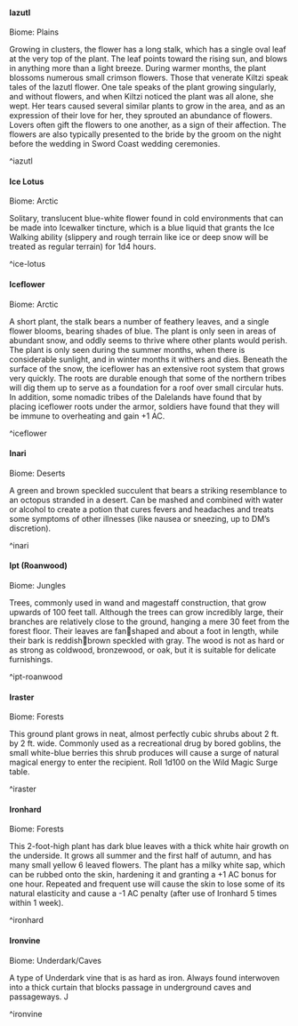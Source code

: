 #### Iazutl

Biome: Plains

Growing in clusters, the flower has a long stalk, which has a single oval leaf at the very top of the plant. The leaf points toward the rising sun, and blows in anything more than a light breeze. During warmer months, the plant blossoms numerous small crimson flowers. Those that venerate Kiltzi speak tales of the Iazutl flower. One tale speaks of the plant growing singularly, and without flowers, and when Kiltzi noticed the plant was all alone, she wept. Her tears caused several similar plants to grow in the area, and as an expression of their love for her, they sprouted an abundance of flowers. Lovers often gift the flowers to one another, as a sign of their affection. The flowers are also typically presented to the bride by the groom on the night before the wedding in Sword Coast wedding ceremonies. 

^iazutl

#### Ice Lotus

Biome: Arctic

Solitary, translucent blue-white flower found in cold environments that can be made into Icewalker tincture, which is a blue liquid that grants the Ice Walking ability (slippery and rough terrain like ice or deep snow will be treated as regular terrain) for 1d4 hours. 

^ice-lotus

#### Iceflower

Biome: Arctic

A short plant, the stalk bears a number of feathery leaves, and a single flower blooms, bearing shades of blue. The plant is only seen in areas of abundant snow, and oddly seems to thrive where other plants would perish. The plant is only seen during the summer months, when there is considerable sunlight, and in winter months it withers and dies. Beneath the surface of the snow, the iceflower has an extensive root system that grows very quickly. The roots are durable enough that some of the northern tribes will dig them up to serve as a foundation for a roof over small circular huts. In addition, some nomadic tribes of the Dalelands have found that by placing iceflower roots under the armor, soldiers have found that they will be immune to overheating and gain +1 AC. 

^iceflower

#### Inari

Biome: Deserts

A green and brown speckled succulent that bears a striking resemblance to an octopus stranded in a desert. Can be mashed and combined with water or alcohol to create a potion that cures fevers and headaches and treats some symptoms of other illnesses (like nausea or sneezing, up to DM’s discretion). 

^inari

#### Ipt (Roanwood)

Biome: Jungles

Trees, commonly used in wand and magestaff construction, that grow upwards of 100 feet tall. Although the trees can grow incredibly large, their branches are relatively close to the ground, hanging a mere 30 feet from the forest floor. Their leaves are fanshaped and about a foot in length, while their bark is reddishbrown speckled with gray. The wood is not as hard or as strong as coldwood, bronzewood, or oak, but it is suitable for delicate furnishings. 

^ipt-roanwood

#### Iraster

Biome: Forests

This ground plant grows in neat, almost perfectly cubic shrubs about 2 ft. by 2 ft. wide. Commonly used as a recreational drug by bored goblins, the small white-blue berries this shrub produces will cause a surge of natural magical energy to enter the recipient. Roll 1d100 on the Wild Magic Surge table. 

^iraster

#### Ironhard

Biome: Forests

This 2-foot-high plant has dark blue leaves with a thick white hair growth on the underside. It grows all summer and the first half of autumn, and has many small yellow 6 leaved flowers. The plant has a milky white sap, which can be rubbed onto the skin, hardening it and granting a +1 AC bonus for one hour. Repeated and frequent use will cause the skin to lose some of its natural elasticity and cause a -1 AC penalty (after use of Ironhard 5 times within 1 week). 

^ironhard

#### Ironvine

Biome: Underdark/Caves

A type of Underdark vine that is as hard as iron. Always found interwoven into a thick curtain that blocks passage in underground caves and passageways. J 

^ironvine

